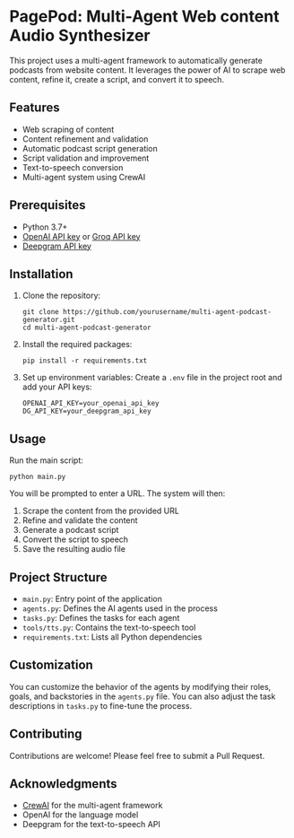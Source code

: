 # PagePod: Multi-Agent Web content Audio Synthesizer

This project uses a multi-agent framework to automatically generate podcasts from website content. It leverages the power of AI to scrape web content, refine it, create a script, and convert it to speech.

## Features

- Web scraping of content
- Content refinement and validation
- Automatic podcast script generation
- Script validation and improvement
- Text-to-speech conversion
- Multi-agent system using CrewAI

## Prerequisites

- Python 3.7+
- [OpenAI API key](https://platform.openai.com/) or [Groq API key](https://console.groq.com/keys)
- [Deepgram API key](https://deepgram.com/product/text-to-speech)

## Installation

1. Clone the repository:
   ```
   git clone https://github.com/yourusername/multi-agent-podcast-generator.git
   cd multi-agent-podcast-generator
   ```

2. Install the required packages:
   ```
   pip install -r requirements.txt
   ```

3. Set up environment variables:
   Create a `.env` file in the project root and add your API keys:
   ```
   OPENAI_API_KEY=your_openai_api_key
   DG_API_KEY=your_deepgram_api_key
   ```

## Usage

Run the main script:

```
python main.py
```

You will be prompted to enter a URL. The system will then:
1. Scrape the content from the provided URL
2. Refine and validate the content
3. Generate a podcast script
4. Convert the script to speech
5. Save the resulting audio file

## Project Structure

- `main.py`: Entry point of the application
- `agents.py`: Defines the AI agents used in the process
- `tasks.py`: Defines the tasks for each agent
- `tools/tts.py`: Contains the text-to-speech tool
- `requirements.txt`: Lists all Python dependencies

## Customization

You can customize the behavior of the agents by modifying their roles, goals, and backstories in the `agents.py` file. You can also adjust the task descriptions in `tasks.py` to fine-tune the process.

## Contributing

Contributions are welcome! Please feel free to submit a Pull Request.

## Acknowledgments

- [CrewAI](https://github.com/joaomdmoura/crewAI) for the multi-agent framework
- OpenAI for the language model
- Deepgram for the text-to-speech API
